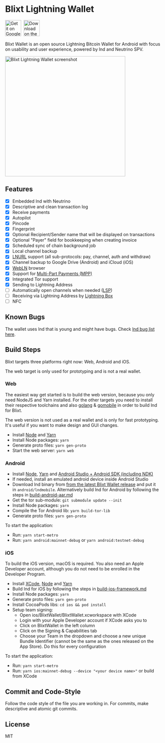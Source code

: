 # Blixt Lightning Wallet

<a href="https://play.google.com/apps/testing/com.blixtwallet"><img alt="Get it on Google Play" height="52" src="https://blixtwallet.github.io/assets/images/google-play-badge-2.png" /></a>&nbsp;
<a href="https://testflight.apple.com/join/EXvGhRzS"><img alt="Download on the App Store" height="52" src="https://blixtwallet.github.io/assets/images/appstore-badge.svg" /></a>

Blixt Wallet is an open source Lightning Bitcoin Wallet for Android with focus on usability and user experience,
powered by lnd and Neutrino SPV.

<p>
  <img alt="Blixt Lightning Wallet screenshot" src="blixt-wallet-screenshot.png" width="390" />
</p>

## Features

- [x] Embedded lnd with Neutrino
- [x] Descriptive and clean transaction log
- [x] Receive payments
- [x] Autopilot
- [x] Pincode
- [x] Fingerprint
- [x] Optional Recipient/Sender name that will be displayed on transactions
- [x] Optional "Payer" field for bookkeeping when creating invoice
- [x] Scheduled sync of chain background job
- [x] Local channel backup
- [x] [LNURL](https://github.com/btcontract/lnurl-rfc) support (all sub-protocols: pay, channel, auth and withdraw)
- [x] Channel backup to Google Drive (Android) and iCloud (iOS)
- [x] [WebLN](https://webln.dev/) browser
- [x] Support for [Multi-Part Payments (MPP)](https://lightning.engineering/posts/2020-05-07-mpp/)
- [x] Integrated Tor support
- [x] Sending to Lightning Address
- [ ] Automatically open channels when needed ([LSP](https://github.com/hsjoberg/dunder-lsp))
- [ ] Receiving via Lightning Address by [Lightning Box](https://github.com/hsjoberg/lightning-box)
- [ ] NFC

## Known Bugs

The wallet uses lnd that is young and might have bugs. Check [lnd bug list here](https://github.com/lightningnetwork/lnd/issues?q=is%3Aissue+is%3Aopen+label%3Abug).

## Build Steps

Blixt targets three platforms right now: Web, Android and iOS.

The web target is only used for prototyping and is not a real wallet.

### Web

The easiest way get started is to build the web version, because you only need NodeJS and Yarn installed.
For the other targets you need to install their respective toolchains and also [golang](https://golang.org) &amp; [gomobile](https://pkg.go.dev/golang.org/x/mobile#section-readme) in order to build lnd for Blixt.

The web version is not used as a real wallet and is only for fast prototyping.
It's useful if you want to make design and GUI changes.

- Install [Node](https://nodejs.org) and [Yarn](https://classic.yarnpkg.com)
- Install Node packages: `yarn`
- Generate proto files: `yarn gen-proto`
- Start the web server: `yarn web`

### Android

- Install [Node](https://nodejs.org), [Yarn](https://classic.yarnpkg.com) and [Android Studio + Android SDK (including NDK)](https://developer.android.com/studio/)
- If needed, install an emulated android device inside Android Studio
- Download lnd binary from [from the latest Blixt Wallet release](https://github.com/hsjoberg/blixt-wallet/releases) and put it in `android/lndmobile`. Alternatively build lnd for Android by following the steps in [build-android-aar.md](build-android-aar.md)
- Get the tor sub-module: `git submodule update --init`
- Install Node packages: `yarn`
- Compile the Tor Android lib: `yarn build-tor-lib`
- Generate proto files: `yarn gen-proto`

To start the application:
- Run: `yarn start-metro`
- Run: `yarn android:mainnet-debug` or `yarn android:testnet-debug`

### iOS

To build the iOS version, macOS is required. You also need an Apple Developer account, although you do not need to be enrolled in the Developer Program.

- Install [XCode](https://developer.apple.com/xcode), [Node](https://nodejs.org) and [Yarn](https://classic.yarnpkg.com)
- Build lnd for iOS by following the steps in [build-ios-framework.md](build-ios-framework.md)
- Install Node packages: `yarn`
- Generate proto files: `yarn gen-proto`
- Install CocoaPods libs: `cd ios && pod install`
- Setup team signing:
  - Open ios/BlixtWallet/BlixtWallet.xcworkspace with XCode
  - Login with your Apple Developer account if XCode asks you to
  - Click on BlixtWallet in the left column
  - Click on the Signing &amp; Capabilities tab
  - Choose your Team in the dropdown and choose a new unique Bundle Identifier (cannot be the same as the ones released on the App Store). Do this for every configuration

To start the application:
- Run: `yarn start-metro`
- Run: `yarn ios:mainnet-debug --device "<your device name>"` or build from XCode

## Commit and Code-Style

Follow the code style of the file you are working in.
For commits, make descriptive and atomic git commits.

## License

MIT
